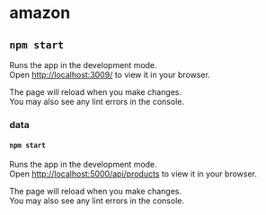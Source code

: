 # amazon

## `npm start`

Runs the app in the development mode.\
Open [http://localhost:3009/](http://localhost:3009/) to view it in your browser.

The page will reload when you make changes.\
You may also see any lint errors in the console.

### data

#### `npm start`

Runs the app in the development mode.\
Open [http://localhost:5000/api/products](http://localhost:5000/api/products) to view it in your browser.

The page will reload when you make changes.\
You may also see any lint errors in the console.
